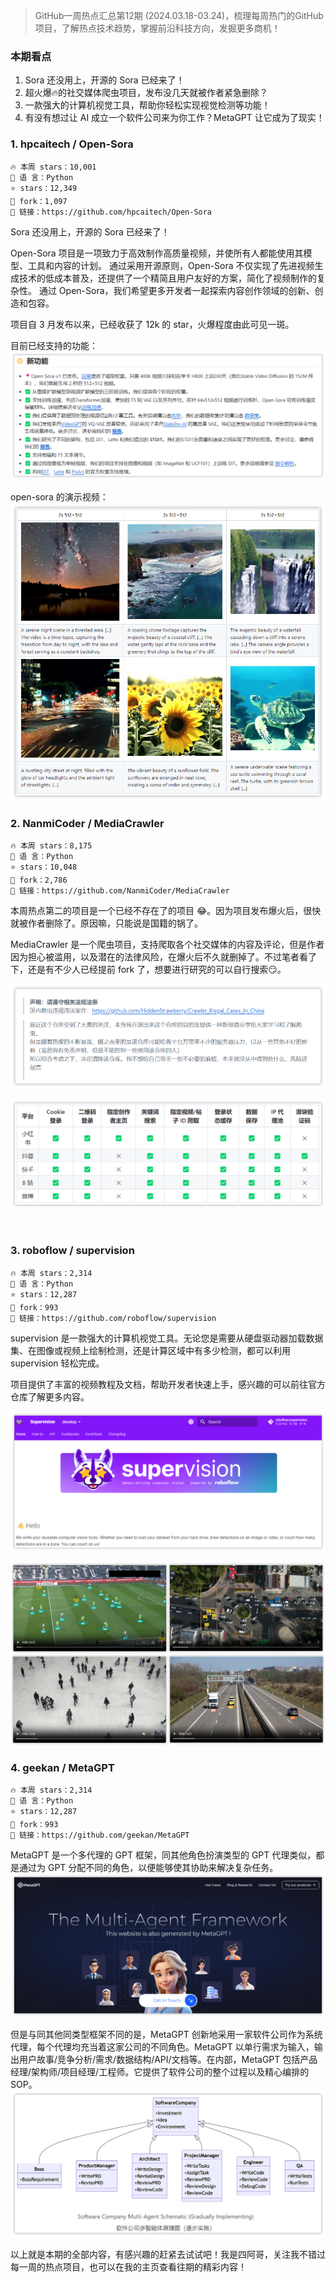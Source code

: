 

> GitHub一周热点汇总第12期 (2024.03.18-03.24)，梳理每周热门的GitHub项目，了解热点技术趋势，掌握前沿科技方向，发掘更多商机！


### 本期看点
1. Sora 还没用上，开源的 Sora 已经来了！
2. 超火爆🔥的社交媒体爬虫项目，发布没几天就被作者紧急删除？
3. 一款强大的计算机视觉工具，帮助你轻松实现视觉检测等功能！
4. 有没有想过让 AI 成立一个软件公司来为你工作？MetaGPT 让它成为了现实！


### 1. hpcaitech / Open-Sora

```text
🔥 本周 stars：10,001
🔨 语 言：Python
⭐ stars：12,349
🍴 fork：1,097
🔗 链接：https://github.com/hpcaitech/Open-Sora
```

Sora 还没用上，开源的 Sora 已经来了！

Open-Sora 项目是一项致力于高效制作高质量视频，并使所有人都能使用其模型、工具和内容的计划。 通过采用开源原则，Open-Sora 不仅实现了先进视频生成技术的低成本普及，还提供了一个精简且用户友好的方案，简化了视频制作的复杂性。 通过 Open-Sora，我们希望更多开发者一起探索内容创作领域的创新、创造和包容。

项目自 3 月发布以来，已经收获了 12k 的 star，火爆程度由此可见一斑。

目前已经支持的功能：
![](../../attachments/GitHub一周热点汇总第12期-opensora目前支持的功能.png)

open-sora 的演示视频：
![](../../attachments/GitHub一周热点汇总第12期-open-sora%20生成的视频.png)


### 2. NanmiCoder / MediaCrawler


```text
🔥 本周 stars：8,175
🔨 语 言：Python
⭐ stars：10,048
🍴 fork：2,786
🔗 链接：https://github.com/NanmiCoder/MediaCrawler
```


本周热点第二的项目是一个已经不存在了的项目 😂。因为项目发布爆火后，很快就被作者删除了。原因嘛，只能说是国籍的锅了。

MediaCrawler 是一个爬虫项目，支持爬取各个社交媒体的内容及评论，但是作者因为担心被滥用，以及潜在的法律风险，在爆火后不久就删掉了。不过笔者看了下，还是有不少人已经提前 fork 了，想要进行研究的可以自行搜索😏。

![](../../attachments/GitHub一周热点汇总第12期-mediaCrawler项目简介.png)

![](../../attachments/GitHub一周热点汇总第12期-mediacrawl支持列表.png)
  




 

  
### 3. roboflow / supervision

```text
🔥 本周 stars：2,314
🔨 语 言：Python
⭐ stars：12,287
🍴 fork：993
🔗 链接：https://github.com/roboflow/supervision
```

  
supervision 是一款强大的计算机视觉工具。无论您是需要从硬盘驱动器加载数据集、在图像或视频上绘制检测，还是计算区域中有多少检测，都可以利用 supervision 轻松完成。

项目提供了丰富的视频教程及文档，帮助开发者快速上手，感兴趣的可以前往官方仓库了解更多内容。

![](../../attachments/GitHub一周热点汇总第12期-supervision%20官网-1.png)

![](../../attachments/GitHub一周热点汇总第12期-supervision%20示例.png)


### 4. geekan / MetaGPT

```text
🔥 本周 stars：2,314
🔨 语 言：Python
⭐ stars：12,287
🍴 fork：993
🔗 链接：https://github.com/geekan/MetaGPT
```


MetaGPT 是一个多代理的 GPT 框架，同其他角色扮演类型的 GPT 代理类似，都是通过为 GPT 分配不同的角色，以便能够使其协助来解决复杂任务。
![](../../attachments/GitHub一周热点汇总第12期-metagpt官网.png)

但是与同其他同类型框架不同的是，MetaGPT 创新地采用一家软件公司作为系统代理，每个代理均充当着这家公司的不同角色。MetaGPT 以单行需求为输入，输出用户故事/竞争分析/需求/数据结构/API/文档等。在内部，MetaGPT 包括产品经理/架构师/项目经理/工程师。它提供了软件公司的整个过程以及精心编排的 SOP。
![](../../attachments/GitHub一周热点汇总第12期-metagpt%20软件公司原理图.png)
  
  

以上就是本期的全部内容，有感兴趣的赶紧去试试吧！我是四阿哥，关注我不错过每一周的热点项目，也可以在我的主页查看往期的精彩内容！

